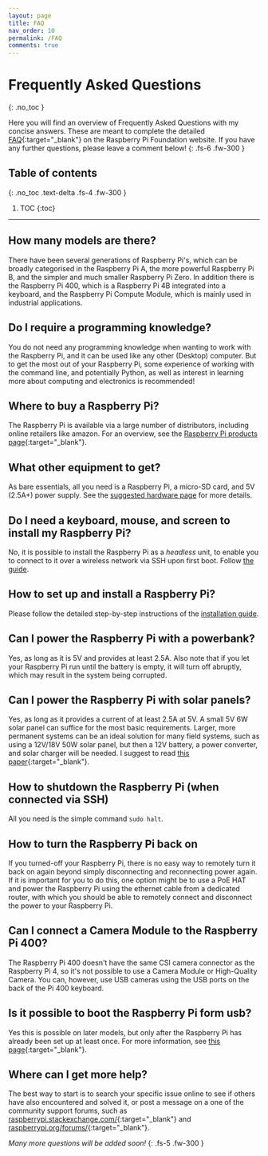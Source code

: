 ```yaml
---
layout: page
title: FAQ
nav_order: 10
permalink: /FAQ
comments: true
---
```


# Frequently Asked Questions
{: .no_toc }

Here you will find an overview of Frequently Asked Questions with my concise answers. These are meant to complete the detailed [FAQ](https://www.raspberrypi.org/documentation/faqs/){:target="_blank"} on the Raspberry Pi Foundation website. If you have any further questions, please leave a comment below!
{: .fs-6 .fw-300 }

## Table of contents
{: .no_toc .text-delta .fs-4 .fw-300 }

1. TOC
{:toc}
---

## How many models are there?
There have been several generations of Raspberry Pi's, which can be broadly categorised in the Raspberry Pi A, the more powerful Raspberry Pi B, and the simpler and much smaller Raspberry Pi Zero. In addition there is the Raspberry Pi 400, which is a Raspberry Pi 4B integrated into a keyboard, and the Raspberry Pi Compute Module, which is mainly used in industrial applications.

## Do I require a programming knowledge?
You do not need any programming knowledge when wanting to work with the Raspberry Pi, and it can be used like any other (Desktop) computer. But to get the most out of your Raspberry Pi, some experience of working with the command line, and potentially Python, as well as interest in learning more about computing and electronics is recommended!

## Where to buy a Raspberry Pi?
The Raspberry Pi is available via a large number of distributors, including online retailers like amazon. For an overview, see the [Raspberry Pi products page](https://www.raspberrypi.org/products){:target="_blank"}.

## What other equipment to get?
As bare essentials, all you need is a Raspberry Pi, a micro-SD card, and 5V (2.5A+) power supply. See the [suggested hardware page](/getting-started/choosing-raspberry-pi-hardware) for more details.

## Do I need a keyboard, mouse, and screen to install my Raspberry Pi?
No, it is possible to install the Raspberry Pi as a *headless* unit, to enable you to connect to it over a wireless network via SSH upon first boot. Follow [the guide](/getting-started/raspberry-pi-headless-setup).

## How to set up and install a Raspberry Pi?
Please follow the detailed step-by-step instructions of the [installation guide](/getting-started/install-operating-system).

## Can I power the Raspberry Pi with a powerbank?
Yes, as long as it is 5V and provides at least 2.5A. Also note that if you let your Raspberry Pi run until the battery is empty, it will turn off abruptly, which may result in the system being corrupted.

## Can I power the Raspberry Pi with solar panels?
Yes, as long as it provides a current of at least 2.5A at 5V. A small 5V 6W solar panel can suffice for the most basic requirements. Larger, more permanent systems can be an ideal solution for many field systems, such as using a 12V/18V 50W solar panel, but then a 12V battery, a power converter, and solar charger will be needed. I suggest to read [this paper](http://doi.org/10.1111/2041-210X.13456){:target="_blank"}.

## How to shutdown the Raspberry Pi (when connected via SSH)
All you need is the simple command `sudo halt`.

## How to turn the Raspberry Pi back on
If you turned-off your Raspberry Pi, there is no easy way to remotely turn it back on again beyond simply disconnecting and reconnecting power again. If it is important for you to do this, one option might be to use a PoE HAT and power the Raspberry Pi using the ethernet cable from a dedicated router, with which you should be able to remotely connect and disconnect the power to your Raspberry Pi.

## Can I connect a Camera Module to the Raspberry Pi 400?
The Raspberry Pi 400 doesn't have the same CSI camera connector as the Raspberry Pi 4, so it's not possible to use a Camera Module or High-Quality Camera. You can, however, use USB cameras using the USB ports on the back of the Pi 400 keyboard.

## Is it possible to boot the Raspberry Pi form usb?
Yes this is possible on later models, but only after the Raspberry Pi has already been set up at least once. For more information, see [this page](https://www.raspberrypi.org/documentation/hardware/raspberrypi/bootmodes/msd.md){:target="_blank"}.

## Where can I get more help?
The best way to start is to search your specific issue online to see if others have also encountered and solved it, or post a message on a one of the community support forums, such as [raspberrypi.stackexchange.com/](https://raspberrypi.stackexchange.com/){:target="_blank"} and [raspberrypi.org/forums/](raspberrypi.org/forums/){:target="_blank"}.

*Many more questions will be added soon!*
{: .fs-5 .fw-300 }
